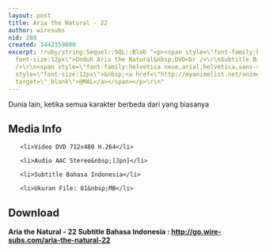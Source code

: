```yaml
---
layout: post
title: Aria the Natural - 22
author: wiresubs
nid: 280
created: 1442359800
excerpt: !ruby/string:Sequel::SQL::Blob "<p><span style=\"font-family:helvetica neue,arial,helvetica,sans-serif;
  font-size:12px\">Unduh Aria the Natural&nbsp;DVD<br />\r\nSubtitle Bahasa Indonesia</span><br
  />\r\n<span style=\"font-family:helvetica neue,arial,helvetica,sans-serif; font-size:12px\">Score:&nbsp;</span>8.35<span
  style=\"font-size:12px\">&nbsp;<a href=\"http://myanimelist.net/anime/962/Aria_the_Natural\"
  target=\"_blank\">@MAL</a></span></p>\r\n"
---
```

<p class="rtecenter">Dunia lain, ketika semua&nbsp;karakter berbeda dari yang biasanya</p>

<h2>Media Info</h2>

<ul>
	<li>Video DVD 712x480 H.264</li>
	<li>Audio AAC Stereo&nbsp;[Jpn]</li>
	<li>Subtitle Bahasa Indonesia</li>
	<li>Ukuran File: 81&nbsp;MB</li>
</ul>

<h2>Download</h2>

<p><strong>Aria the Natural - 22&nbsp;Subtitle Bahasa</strong><strong>&nbsp;Indonesia<strong>&nbsp;:&nbsp;</strong><a href="http://go.wire-subs.com/aria-the-natural-22" target="_blank">http://go.wire-subs.com/aria-the-natural-22</a></strong></p>
